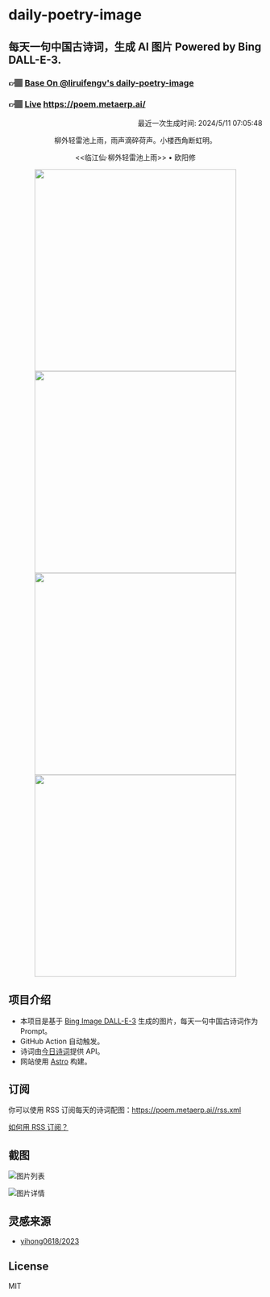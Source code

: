 
# daily-poetry-image

## 每天一句中国古诗词，生成 AI 图片 Powered by Bing DALL-E-3.

### 👉🏽 [Base On @liruifengv's daily-poetry-image](https://github.com/liruifengv/daily-poetry-image)

### 👉🏽 [Live](https://poem.metaerp.ai/) https://poem.metaerp.ai/

<p align="right">
  最近一次生成时间: 2024/5/11 07:05:48
</p>
<p align="center">
柳外轻雷池上雨，雨声滴碎荷声。小楼西角断虹明。
</p>
<p align="center">
<<临江仙·柳外轻雷池上雨>> • 欧阳修
</p>
<p align="center">
<img src="https://tse1.mm.bing.net/th/id/OIG3.mrrQXMYcZG9s07ZKBkIT" height="400" width="400" />
<img src="https://tse1.mm.bing.net/th/id/OIG3.Vw6ISzIrvfT3xfKJNN7Y" height="400" width="400" />
<img src="https://tse2.mm.bing.net/th/id/OIG3.3Ru1bznSY2Vgw.OCBmmz" height="400" width="400" />
<img src="https://tse2.mm.bing.net/th/id/OIG3.UXKzl680oPsnU2ltP1A4" height="400" width="400" />
</p>

## 项目介绍

-   本项目是基于 [Bing Image DALL-E-3](https://www.bing.com/images/create) 生成的图片，每天一句中国古诗词作为 Prompt。
-   GitHub Action 自动触发。
-   诗词由[今日诗词](https://www.jinrishici.com/)提供 API。
-   网站使用 [Astro](https://astro.build) 构建。

## 订阅

你可以使用 RSS 订阅每天的诗词配图：https://poem.metaerp.ai//rss.xml

[如何用 RSS 订阅？](https://zhuanlan.zhihu.com/p/55026716)

## 截图

![图片列表](./screenshots/01.png)

![图片详情](./screenshots/02.png)

## 灵感来源

-   [yihong0618/2023](https://github.com/yihong0618/2023)

## License

MIT
